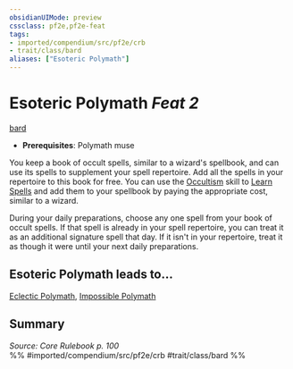 ```yaml
---
obsidianUIMode: preview
cssclass: pf2e,pf2e-feat
tags:
- imported/compendium/src/pf2e/crb
- trait/class/bard
aliases: ["Esoteric Polymath"]
---
```

# Esoteric Polymath  *Feat 2*  
[bard](rules/traits/bard.md)  

- **Prerequisites**: Polymath muse

You keep a book of occult spells, similar to a wizard's spellbook, and can use its spells to supplement your spell repertoire. Add all the spells in your repertoire to this book for free. You can use the [Occultism](../skills.md#Occultism) skill to [Learn Spells](learn-a-spell.md) and add them to your spellbook by paying the appropriate cost, similar to a wizard.

During your daily preparations, choose any one spell from your book of occult spells. If that spell is already in your spell repertoire, you can treat it as an additional signature spell that day. If it isn't in your repertoire, treat it as though it were until your next daily preparations.

## Esoteric Polymath leads to...

[Eclectic Polymath](eclectic-polymath.md), [Impossible Polymath](impossible-polymath.md)

## Summary

*Source: Core Rulebook p. 100*  
%% #imported/compendium/src/pf2e/crb #trait/class/bard %%